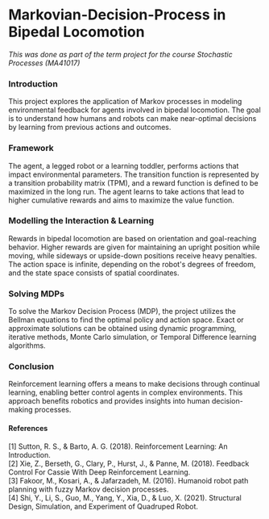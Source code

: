 # Markovian-Decision-Process in Bipedal Locomotion
*This was done as part of the term project for the course Stochastic Processes (MA41017)*
### Introduction
This project explores the application of Markov processes in modeling environmental feedback for agents involved in bipedal locomotion. The goal is to understand how humans and robots can make near-optimal decisions by learning from previous actions and outcomes.

### Framework
The agent, a legged robot or a learning toddler, performs actions that impact environmental parameters. The transition function is represented by a transition probability matrix (TPM), and a reward function is defined to be maximized in the long run. The agent learns to take actions that lead to higher cumulative rewards and aims to maximize the value function.

### Modelling the Interaction & Learning
Rewards in bipedal locomotion are based on orientation and goal-reaching behavior. Higher rewards are given for maintaining an upright position while moving, while sideways or upside-down positions receive heavy penalties. The action space is infinite, depending on the robot's degrees of freedom, and the state space consists of spatial coordinates.

### Solving MDPs
To solve the Markov Decision Process (MDP), the project utilizes the Bellman equations to find the optimal policy and action space. Exact or approximate solutions can be obtained using dynamic programming, iterative methods, Monte Carlo simulation, or Temporal Difference learning algorithms.

### Conclusion
Reinforcement learning offers a means to make decisions through continual learning, enabling better control agents in complex environments. This approach benefits robotics and provides insights into human decision-making processes.

#### References
[1] Sutton, R. S., & Barto, A. G. (2018). Reinforcement Learning: An Introduction.</br>
[2] Xie, Z., Berseth, G., Clary, P., Hurst, J., & Panne, M. (2018). Feedback Control For Cassie With Deep 
Reinforcement Learning.</br>
[3] Fakoor, M., Kosari, A., & Jafarzadeh, M. (2016). Humanoid robot path planning with fuzzy Markov decision processes.</br>
[4] Shi, Y., Li, S., Guo, M., Yang, Y., Xia, D., & Luo, X. (2021). Structural Design, Simulation, and Experiment of Quadruped Robot.
